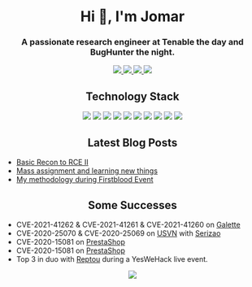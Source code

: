 <h1 align="center">Hi 👋, I'm Jomar</h1>
<h3 align="center">A passionate research engineer at Tenable the day and BugHunter the night.</h3>

<p align="center">
  <a href="https:/twitter.com/j0_mart">
    <img src="https://img.shields.io/twitter/follow/j0_mart?style=for-the-badge&label=%40j0_mart&logo=twitter&logoColor=00AEFF&labelColor=black&color=7fff00">  </a>
  <a href="https://www.linkedin.com/in/joshua-martinelle-a34911133/">
    <img src="https://img.shields.io/badge/-Joshua%20Martinelle-blue?style=for-the-badge&logo=Linkedin&logoColor=00AEFF&labelColor=black&color=black">
  </a>
  
  <a href="https://www.jomar.fr/">
    <img src="https://img.shields.io/badge/www.jomar.fr-0078D4?style=for-the-badge&logo=Google-Chrome&logoColor=00AEFF&labelColor=black&color=black">
  </a>
  
  <a href="mailto:contact@jomar.fr">
    <img src="https://img.shields.io/badge/contact@jomar.fr-0078D4?style=for-the-badge&logo=Microsoft-Outlook&logoColor=00AEFF&labelColor=black&color=black">
  </a>
</p>

<h2 align="center">Technology Stack</h2>

<p align="center">
  <img src="https://img.shields.io/badge/-Bootstrap-gray?style=flat-square&logo=bootstrap"/>
  <img src="https://img.shields.io/badge/-Nodejs-gray?style=flat-square&logo=Node.js"/>
  <img src="https://img.shields.io/badge/-PHP-gray?style=flat-square&logo=php"/>
  <img src="https://img.shields.io/badge/-Ruby-gray?style=flat-square&logo=ruby"/>
  <img src="https://img.shields.io/badge/-MySQL-gray?style=flat-square&logo=mysql"/>
  <img src="https://img.shields.io/badge/-Postgresql-gray?style=flat-square&logo=postgresql"/>
  <img src="https://img.shields.io/badge/-Git-gray?style=flat-square&logo=git"/>
  <img src="https://img.shields.io/badge/-GitHub-gray?style=flat-square&logo=github"/>
  <img src="https://img.shields.io/badge/-Docker-gray?style=flat-square&logo=docker"/>
  <img src="https://img.shields.io/badge/-Linux-gray?style=flat-square&logo=linux"/>
</p>


<h2 align="center">Latest Blog Posts</h2>

  * [Basic Recon to RCE II](https://www.jomar.fr/posts/2022/basic_recon_to_rce_ii/)
  * [Mass assignment and learning new things](https://www.bugbountyhunter.com/articles/?on=mass-assignment-and-learning-new-things)
  * [My methodology during Firstblood Event](https://www.bugbountyhunter.com/articles/?on=firstbloodhackers)

<h2 align="center">Some Successes</h2>

  * CVE-2021-41262 & CVE-2021-41261 & CVE-2021-41260 on [Galette](https://github.com/galette/galette/security)
  * CVE-2020-25070 & CVE-2020-25069 on [USVN](http://www.usvn.info/news.html) with [Serizao](https://twitter.com/WilliamSerizao)
  * CVE-2020-15081 on [PrestaShop](https://github.com/PrestaShop/PrestaShop/security/advisories/GHSA-997j-f42g-x57c)
  * CVE-2020-15081 on [PrestaShop](https://github.com/PrestaShop/PrestaShop/security/advisories/GHSA-997j-f42g-x57c)
  * Top 3 in duo with [Reptou](https://twitter.com/R_Marot) during a YesWeHack live event.

<p align="center">
  <img alig src="https://github-profile-trophy.vercel.app/?username=JoshuaMart&column=6&rank=SSS,SS,S,AAA,AA,A,B,C" />
</p>


